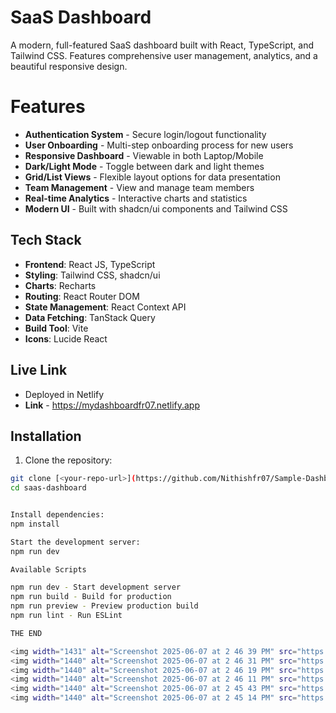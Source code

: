 # SaaS Dashboard

A modern, full-featured SaaS dashboard built with React, TypeScript, and Tailwind CSS. Features comprehensive user management, analytics, and a beautiful responsive design.

# Features

- **Authentication System** - Secure login/logout functionality
- **User Onboarding** - Multi-step onboarding process for new users
- **Responsive Dashboard** - Viewable in both Laptop/Mobile
- **Dark/Light Mode** - Toggle between dark and light themes
- **Grid/List Views** - Flexible layout options for data presentation
- **Team Management** - View and manage team members
- **Real-time Analytics** - Interactive charts and statistics
- **Modern UI** - Built with shadcn/ui components and Tailwind CSS

## Tech Stack

- **Frontend**: React JS, TypeScript
- **Styling**: Tailwind CSS, shadcn/ui
- **Charts**: Recharts
- **Routing**: React Router DOM
- **State Management**: React Context API
- **Data Fetching**: TanStack Query
- **Build Tool**: Vite
- **Icons**: Lucide React

## Live Link
 - Deployed in Netlify
 - **Link** - https://mydashboardfr07.netlify.app

## Installation

1. Clone the repository:
```bash
git clone [<your-repo-url>](https://github.com/Nithishfr07/Sample-Dashboard.git)
cd saas-dashboard


Install dependencies:
npm install

Start the development server:
npm run dev

Available Scripts

npm run dev - Start development server
npm run build - Build for production
npm run preview - Preview production build
npm run lint - Run ESLint

THE END

<img width="1431" alt="Screenshot 2025-06-07 at 2 46 39 PM" src="https://github.com/user-attachments/assets/b81cce72-95d7-48ee-a0bb-68c948630cf2" />
<img width="1440" alt="Screenshot 2025-06-07 at 2 46 31 PM" src="https://github.com/user-attachments/assets/3d9f2e0f-797b-475c-bdea-7c68f0b9bae3" />
<img width="1440" alt="Screenshot 2025-06-07 at 2 46 19 PM" src="https://github.com/user-attachments/assets/658600c9-2ca2-4cae-a957-444f86352c00" />
<img width="1440" alt="Screenshot 2025-06-07 at 2 46 11 PM" src="https://github.com/user-attachments/assets/5093d2e8-1f17-4950-9f8d-13f9b3dcadce" />
<img width="1440" alt="Screenshot 2025-06-07 at 2 45 43 PM" src="https://github.com/user-attachments/assets/910d8775-579a-4322-aa62-859c126e2eac" />
<img width="1440" alt="Screenshot 2025-06-07 at 2 45 14 PM" src="https://github.com/user-attachments/assets/22c6b925-65da-4aa4-9528-d244fa4e1df1" />

